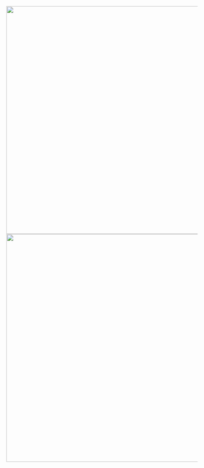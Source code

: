 <a href="https://youtu.be/Oz-M18OK5j4"><img src="https://i.ibb.co/8XVxKKW/Passo-01-Fluxograma-1.png" width="600"></a>
<a href="https://heyzine.com/flip-book/efc3623356.html"><img src="https://i.ibb.co/9y2cQqL/Passo-01-Fluxograma-3.png" width="600"></a>
